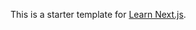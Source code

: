 This is a starter template for [Learn Next.js](https://nextjs.org/learn).













































































